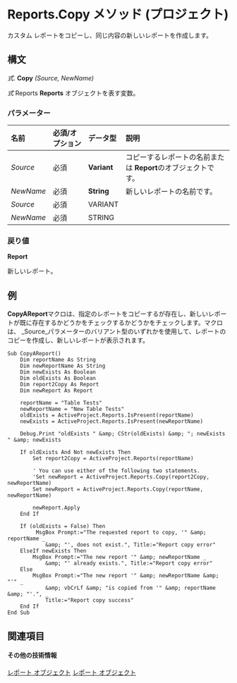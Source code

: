 
# Reports.Copy メソッド (プロジェクト)
カスタム レポートをコピーし、同じ内容の新しいレポートを作成します。

## 構文

 _式_. **Copy** _(Source,_ _NewName)_

 _式_ Reports **Reports** オブジェクトを表す変数。


### パラメーター



|**名前**|**必須/オプション**|**データ型**|**説明**|
|:-----|:-----|:-----|:-----|
| _Source_|必須|**Variant**|コピーするレポートの名前または **Report**のオブジェクトです。|
| _NewName_|必須|**String**|新しいレポートの名前です。|
| _Source_|必須|VARIANT||
| _NewName_|必須|STRING||

### 戻り値

 **Report**

新しいレポート。


## 例

 **CopyAReport**マクロは、指定のレポートをコピーするが存在し、新しいレポートが既に存在するかどうかをチェックするかどうかをチェックします。マクロは、  _Source_パラメーターのバリアント型のいずれかを使用して、レポートのコピーを作成し、新しいレポートが表示されます。


```
Sub CopyAReport()
    Dim reportName As String
    Dim newReportName As String
    Dim newExists As Boolean
    Dim oldExists As Boolean
    Dim report2Copy As Report
    Dim newReport As Report
    
    reportName = "Table Tests"
    newReportName = "New Table Tests"
    oldExists = ActiveProject.Reports.IsPresent(reportName)
    newExists = ActiveProject.Reports.IsPresent(newReportName)
    
    Debug.Print "oldExists " &amp; CStr(oldExists) &amp; "; newExists " &amp; newExists
    
    If oldExists And Not newExists Then
        Set report2Copy = ActiveProject.Reports(reportName)
        
        ' You can use either of the following two statements.
        'Set newReport = ActiveProject.Reports.Copy(report2Copy, newReportName)
        Set newReport = ActiveProject.Reports.Copy(reportName, newReportName)
       
        newReport.Apply
    End If
    
    If (oldExists = False) Then
         MsgBox Prompt:="The requested report to copy, '" &amp; reportName _
            &amp; "', does not exist.", Title:="Report copy error"
    ElseIf newExists Then
        MsgBox Prompt:="The new report '" &amp; newReportName _
            &amp; "' already exists.", Title:="Report copy error"
    Else
        MsgBox Prompt:="The new report '" &amp; newReportName &amp; "'" _
            &amp; vbCrLf &amp; "is copied from '" &amp; reportName &amp; "'.", _
            Title:="Report copy success"
    End If
End Sub
```


## 関連項目


#### その他の技術情報


[レポート オブジェクト](a9f4a13b-1907-dbe8-8077-fb1226bb8bb9.md)
[レポート オブジェクト](38ef993e-e5cd-b451-06aa-41eb0e93450e.md)